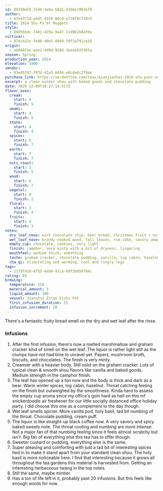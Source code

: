 ```yaml
---
id: 09359e55-254b-4e6a-b8d1-416be1963ef0
author:
  - 4fe43719-eedf-4559-80c0-e778f8cf39c5
title: 2014 Shu Pu’er Nuggets
style:
  - 86055bdc-7461-429a-9a47-11d9b2b8af0a
cultivar:
  - 976cb22c-fe00-40e5-8949-f0f3a791ce26
origin:
  - a6060fae-eee1-4d8d-920d-3eeae937db1a
season: Spring
production_year: 2014
elevation: 1900
vendor:
  - 93e05747-797d-42a3-8456-e8cde0c2f9ae
purchase_link: https://verdanttea.com/teas/qianjiazhai-2014-shu-puer-nuggets-lao-cha-tou/
excerpt: a clean winter shou with baked goods and chocolate pudding
date: 2020-12-09T18:27:14.517Z
flavor_axes:
  cream:
    start: 5
    finish: 5
  umami:
    start: 4
    finish: 5
  stone:
    start: 4
    finish: 4
  spices:
    start: 5
    finish: 7
  earth:
    start: 7
    finish: 7
  nuts_roast:
    start: 5
    finish: 5
  wood:
    start: 6
    finish: 7
  vegetal:
    start: 0
    finish: 2
  floral:
    start: 3
    finish: 4
  fruits:
    start: 4
    finish: 3
notes:
  dry_leaf_nose: mint chocolate chip, beer bread, Christmas fruit + nut bread
  wet_leaf_nose: brandy-soaked wood, fall leaves, rum cake, savory umami
  empty_cup: chocolate, cookies, very light
  finish: camphor, very minty with a bit of dryness, lingering
  mouthfeel: medium thick, smoothing
  taste: graham cracker, chocolate pudding, vanilla, log cabin, hazelnut, holy basil
  cha_qi: stimulating and warming, cool and tingly legs
tags:
  - 2179f410-8755-4a99-97ca-69f2b959784c
rating: 85
brewing:
  temperature: 210
  material_amount: 5
  liquid_amount: 100
  vessel: Jianshui Zitao Xishi Pot
  first_infusion_duration: 15
  infusion_increment: 20
---
```


There's a fantastic fruity bread smell on the dry and wet leaf after the rinse.

### Infusions

1. After the first infusion, there's now a melted marshmallow and graham cracker kind of smell on the wet leaf. The liquor is rather light still as the clumps have not had time to unravel yet. Papers, mushroom broth, biscuits, and chocolates. The finish is very minty.
2. Creamier with a heavier body. Still solid on the graham cracker. Lots of typical clean & smooth shou flavors like vanilla and baked goods. Medium strength in the camphor finish.
3. The leaf has opened up a ton now and the body is thick and dark as a bear. Warm winter spices, log cabin, hazelnut. Throat catching feeling on the finish but outweighed by the smoothness. Kinda hard to assess the empty cup aroma since my office's goin hard as hell on this mf snickerdoodle air freshener for our little socially distanced office holiday party. I did choose this one as a complement to the day though.
4. Wet leaf smells spicier. More vanilla pod, holy basil, tad bit numbing of the throat. Chocolate pudding, cream puff.
5. The liquor is like straight-up black coffee now. A very savory and spicy baked sweets note. The throat cooling and numbing are more intense. Not a major fan of that numbing feeling since it feels almost scratchy but isn't. Big fan of everything else this tea has to offer though.
6. Sweeter custard or pudding, everything else is the same.
7. Super pleasing and comforting with just a tad bit of interesting spices tied in to make it stand apart from your standard clean shou. The holy basil is more noticeable here. I find that interesting because it grows all throughout the tea gardens this material is harvested from. Getting an interesting herbaceous twang in the top notes.
8. Still the same, maybe mintier.
9. Has a ton of life left in it, probably past 20 infusions. But this feels like enough words for now.
